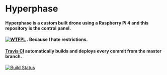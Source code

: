 # Hyperphase
#### Hyperphase is a custom built drone using a Raspberry Pi 4 and this repository is the control panel.
#### [![WTFPL](http://www.wtfpl.net/wp-content/uploads/2012/12/wtfpl-badge-4.png)](https://github.com/siddhantvinchurkar/hyperphase/blob/master/LICENSE.md) . Because I hate restrictions.

#### [Travis CI](https://travis-ci.com/siddhantvinchurkar/hyperphase.svg?branch=master "Travis CI") automatically builds and deploys every commit from the master branch.
[![Build Status](https://travis-ci.com/siddhantvinchurkar/hyperphase.svg?branch=master "Build Status")](https://travis-ci.com/siddhantvinchurkar/hyperphase)
